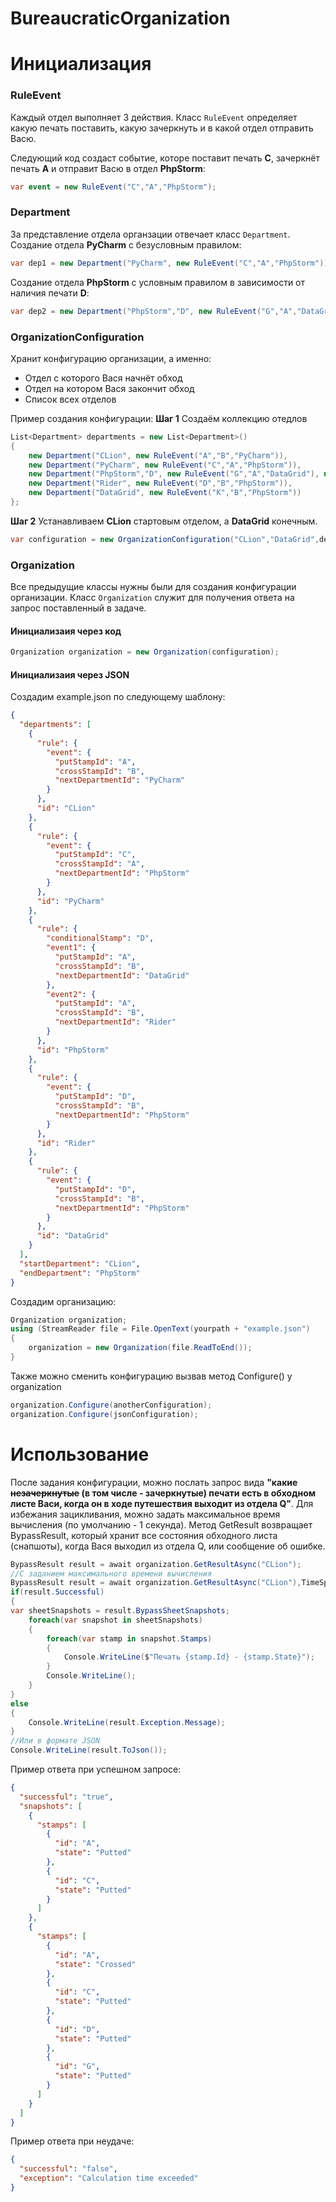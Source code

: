 # BureaucraticOrganization
# Инициализация
### RuleEvent
Каждый отдел выполняет 3 действия. Класс `RuleEvent` определяет какую печать поставить, какую зачеркнуть и в какой отдел отправить Васю.

Следующий код создаст событие, которе поставит печать **C**, зачеркнёт печать **A** и отправит Васю в отдел **PhpStorm**:
```csharp
var event = new RuleEvent("C","A","PhpStorm");
```
### Department
За представление отдела органзации отвечает класс `Department`.
Создание отдела **PyCharm** с безусловным правилом:
```csharp
var dep1 = new Department("PyCharm", new RuleEvent("C","A","PhpStorm"));
```
Создание отдела **PhpStorm** с условным правилом в зависимости от наличия печати **D**:
```csharp
var dep2 = new Department("PhpStorm","D", new RuleEvent("G","A","DataGrid"), new RuleEvent("A","B","Rider"))
```
### OrganizationConfiguration
Хранит конфигурацию организации, а именно:
- Отдел с которого Вася начнёт обход
- Отдел на котором Вася закончит обход
- Список всех отделов

Пример создания конфигурации:
**Шаг 1**
Создаём коллекцию отедлов
```csharp
List<Department> departments = new List<Department>()
{
	new Department("CLion", new RuleEvent("A","B","PyCharm")),
	new Department("PyCharm", new RuleEvent("C","A","PhpStorm")),
	new Department("PhpStorm","D", new RuleEvent("G","A","DataGrid"), new RuleEvent("A","B","Rider")),
	new Department("Rider", new RuleEvent("D","B","PhpStorm")),
	new Department("DataGrid", new RuleEvent("K","B","PhpStorm"))
};
```
**Шаг 2**
Устанавливаем **CLion** стартовым отделом, а **DataGrid** конечным.
```csharp
var configuration = new OrganizationConfiguration("CLion","DataGrid",departments);
```
### Organization
Все предыдущие классы нужны были для создания конфигурации организации. Класс `Organization` служит для получения ответа на запрос поставленный в задаче.

#### Инициализаия через код
```csharp
Organization organization = new Organization(configuration);
```
#### Инициализаия через JSON
Создадим example.json по следующему шаблону:
```json
{
  "departments": [
    {
      "rule": {
        "event": {
          "putStampId": "A",
          "crossStampId": "B",
          "nextDepartmentId": "PyCharm"
        }
      },
      "id": "CLion"
    },
    {
      "rule": {
        "event": {
          "putStampId": "C",
          "crossStampId": "A",
          "nextDepartmentId": "PhpStorm"
        }
      },
      "id": "PyCharm"
    },
    {
      "rule": {
        "conditionalStamp": "D",
        "event1": {
          "putStampId": "A",
          "crossStampId": "B",
          "nextDepartmentId": "DataGrid"
        },
        "event2": {
          "putStampId": "A",
          "crossStampId": "B",
          "nextDepartmentId": "Rider"
        }
      },
      "id": "PhpStorm"
    },
    {
      "rule": {
        "event": {
          "putStampId": "D",
          "crossStampId": "B",
          "nextDepartmentId": "PhpStorm"
        }
      },
      "id": "Rider"
    },
    {
      "rule": {
        "event": {
          "putStampId": "D",
          "crossStampId": "B",
          "nextDepartmentId": "PhpStorm"
        }
      },
      "id": "DataGrid"
    }
  ],
  "startDepartment": "CLion",
  "endDepartment": "PhpStorm"
}
```
Создадим организацию:
```csharp
Organization organization;
using (StreamReader file = File.OpenText(yourpath + "example.json")
{
	organization = new Organization(file.ReadToEnd());
}
```
Также можно сменить конфигурацию вызвав метод  Configure() у organization
```csharp
organization.Configure(anotherConfiguration);
organization.Configure(jsonConfiguration);
```
# Использование
После задания конфигурации, можно послать запрос вида **"какие ~~незачеркнутые~~ (в том числе - зачеркнутые) печати есть в обходном листе Васи, когда он в ходе путешествия выходит из отдела Q"**. Для избежания зацикливания, можно задать максимальное время вычисления (по умолчанию - 1 секунда). Метод GetResult возвращает BypassResult, который хранит все состояния обходного листа (снапшоты), когда Вася выходил из отдела Q, или сообщение об ошибке.
```csharp
BypassResult result = await organization.GetResultAsync("CLion");
//C заданием максимального времени вычисления
BypassResult result = await organization.GetResultAsync("CLion"),TimeSpan.FromMilliseconds(500));
if(result.Successful)
{
var sheetSnapshots = result.BypassSheetSnapshots;
	foreach(var snapshot in sheetSnapshots)
	{
		foreach(var stamp in snapshot.Stamps)
		{
			Console.WriteLine($"Печать {stamp.Id} - {stamp.State}");
		}
		Console.WriteLine();
	}
}
else
{
	Console.WriteLine(result.Exception.Message);
}
//Или в формате JSON
Console.WriteLine(result.ToJson());
```
Пример ответа при успешном запросе:
```json
{
  "successful": "true",
  "snapshots": [
    {
      "stamps": [
        {
          "id": "A",
          "state": "Putted"
        },
        {
          "id": "C",
          "state": "Putted"
        }
      ]
    },
    {
      "stamps": [
        {
          "id": "A",
          "state": "Crossed"
        },
        {
          "id": "C",
          "state": "Putted"
        },
        {
          "id": "D",
          "state": "Putted"
        },
        {
          "id": "G",
          "state": "Putted"
        }
      ]
    }
  ]
}
```
Пример ответа при неудаче:
```json
{
  "successful": "false",
  "exception": "Calculation time exceeded"
}
```




